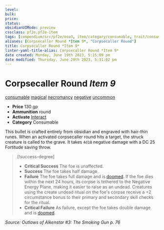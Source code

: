 ```yaml
---
level:
bulk:
price:
status:
obsidianUIMode: preview
cssclass: pf2e,pf2e-item
tags: [compendium/src/pf2e/ooa3, item/category/consumable, trait/consumable, trait/magical, trait/necromancy, trait/negative, trait/uncommon]
aliases: [Corpsecaller Round *Item 9*, "Corpsecaller Round"]
title: Corpsecaller Round *Item 9*
linter-yaml-title-alias: Corpsecaller Round *Item 9*
date created: Monday, June 19th 2023, 5:15:09 pm
date modified: Thursday, June 29th 2023, 5:31:02 pm
---
```


# Corpsecaller Round *Item 9*

[consumable](rules/traits/consumable.md) [magical](rules/traits/magical.md) [necromancy](rules/traits/necromancy.md) [negative](rules/traits/negative.md) [uncommon](rules/traits/uncommon.md)  

- **Price** 130 gp
- **Ammunition** round
- **Activate** [Interact](rules/actions/interact.md)
- **Category** Consumable

This bullet is crafted entirely from obsidian and engraved with hair-thin runes. When an activated corpsecaller round hits a target, the struck creature is called to the grave. It takes `4d10` negative damage with a DC 25 Fortitude saving throw.

> [!success-degree]
> - **Critical Success** The foe is unaffected.
> - **Success** The foe takes half damage.
> - **Failure** The foe takes full damage and is [doomed](rules/conditions.md#Doomed). If the foe dies within the next 24 hours, its corpse is tethered to the Negative Energy Plane, making it easier to raise as an undead. Creatures using the create undead ritual on the foe's corpse receive a +2 circumstance bonus to their primary and secondary skill checks for the ritual.
> - **Critical Failure** As failure, except the foe takes double damage and is [doomed](rules/conditions.md#Doomed).

*Source: Outlaws of Alkenstar #3: The Smoking Gun p. 76*
